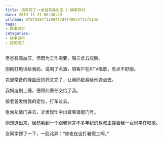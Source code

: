 ```yaml
---
title: 搞笑段子->老爸有高血压 | 糗事百科
date: 2019-11-21 06:36:49
urlname: 0f8f9d97f11984f7d4f48954f41fb145
tags: 
- 糗事百科
categories:
- 糗事百科
- 搞笑段子
---
```

老爸有高血压，但因为工作需要，隔三岔五应酬。

刚刚打电话给我妈，说喝了点酒，陪客户在KTV唱歌，有点不舒服。

包里常备的降血压的药又完了，让我妈赶紧给他送点去。

我妈追剧上瘾，便将此重任交给了我。

按老爸发给我的定位，打车过去。

急匆匆敲门进去，才发现忙中出错看错房门号。

刚想退出来，居然看到一个跟我爸差不多年纪的叔叔正搂着我一女同学在唱歌。

女同学愣了一下，一脸诧异：“你也在这打暑假工啊。”


